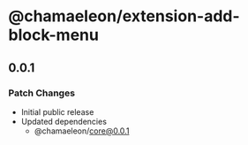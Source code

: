# @chamaeleon/extension-add-block-menu

## 0.0.1

### Patch Changes

- Initial public release
- Updated dependencies
  - @chamaeleon/core@0.0.1
